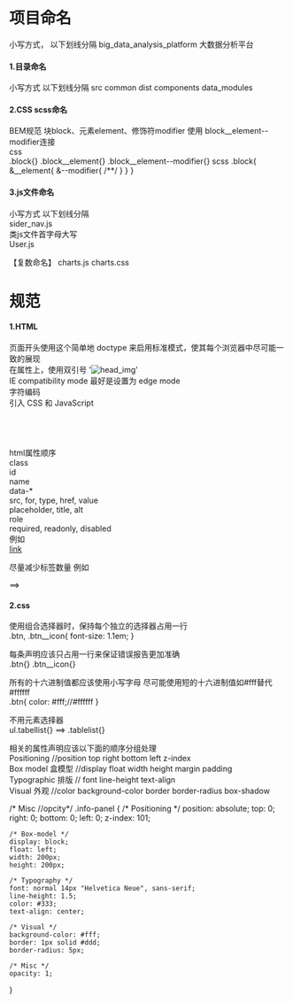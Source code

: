 # 项目命名

小写方式， 以下划线分隔 
big_data_analysis_platform 大数据分析平台

<h4>1.目录命名</h4>
小写方式 以下划线分隔 
src common dist components data_modules

<h4>2.CSS scss命名</h4>
BEM规范 块block、元素element、修饰符modifier 使用 block__element--modifier连接<br>
css <br>
.block{} 
.block__element{} 
.block__element--modifier{}
scss 
.block{
	&__element{
		&--modifier{
			/**/
		}
	}
}

<h4>3.js文件命名</h4>
小写方式 以下划线分隔 <br>
sider_nav.js<br>
类js文件首字母大写<br>
User.js<br>

【复数命名】 charts.js charts.css <br>

# 规范

<h4>1.HTML</h4>
页面开头使用这个简单地 doctype 来启用标准模式，使其每个浏览器中尽可能一致的展现 <!DOCTYPE html><br>
在属性上，使用双引号  '<img src="head_img.png" alt="head_img">'<br>
IE compatibility mode 最好是设置为 edge mode <meta http-equiv="X-UA-Compatible" content="IE=Edge"><br>
字符编码 <meta charset="UTF-8"><br>
引入 CSS 和 JavaScript <br>
<code>
<link rel="stylesheet" href="common.css">
<style>
    /* ... */
</style>
<script src="code-guide.js"></script>
</code>

html属性顺序<br>
class<br>
id<br>
name<br>
data-*<br>
src, for, type, href, value<br>
placeholder, title, alt<br>
 role<br>
required, readonly, disabled<br>
例如<br>
<a id="" class="" data-modal="" href="#">link</a><br>

尽量减少标签数量 例如<br>
<div class="head">
    <img src="">
</div>
==> 
<img class="head" src="">



<h4>2.css </h4>
使用组合选择器时，保持每个独立的选择器占用一行<br>
.btn,
.btn__icon{
	font-size: 1.1em;
}

每条声明应该只占用一行来保证错误报告更加准确<br>
.btn{}
.btn__icon{}

所有的十六进制值都应该使用小写字母 尽可能使用短的十六进制值如#fff替代#ffffff<br>
.btn{
	color: #fff;//#ffffff
}

不用元素选择器<br>
ul.tabellist{} 
==> 
.tablelist{}

相关的属性声明应该以下面的顺序分组处理<br>
Positioning //position top right bottom left z-index<br>
Box model 盒模型 //display float width height margin padding<br>
Typographic 排版 // font line-height text-align<br>
Visual 外观 //color background-color border border-radius box-shadow<br>

/* Misc //opcity*/
.info-panel {
    /* Positioning */
    position: absolute;
    top: 0;
    right: 0;
    bottom: 0;
    left: 0;
    z-index: 101;

    /* Box-model */
    display: block;
    float: left;
    width: 200px;
    height: 200px;

    /* Typography */
    font: normal 14px "Helvetica Neue", sans-serif;
    line-height: 1.5;
    color: #333;
    text-align: center;

    /* Visual */
    background-color: #fff;
    border: 1px solid #ddd;
    border-radius: 5px;

    /* Misc */
    opacity: 1;
}
